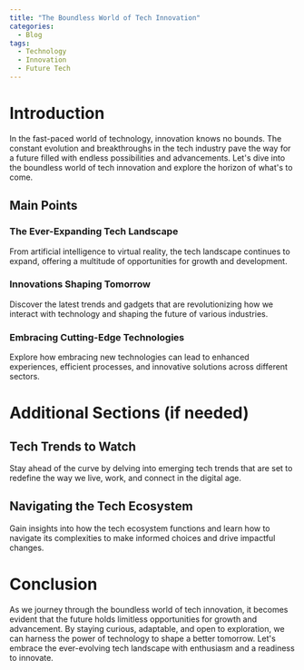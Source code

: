 ```yaml
---
title: "The Boundless World of Tech Innovation"
categories:
  - Blog
tags:
  - Technology
  - Innovation
  - Future Tech
---
```


# Introduction
In the fast-paced world of technology, innovation knows no bounds. The constant evolution and breakthroughs in the tech industry pave the way for a future filled with endless possibilities and advancements. Let's dive into the boundless world of tech innovation and explore the horizon of what's to come.

## Main Points
### The Ever-Expanding Tech Landscape
From artificial intelligence to virtual reality, the tech landscape continues to expand, offering a multitude of opportunities for growth and development.

### Innovations Shaping Tomorrow
Discover the latest trends and gadgets that are revolutionizing how we interact with technology and shaping the future of various industries.

### Embracing Cutting-Edge Technologies
Explore how embracing new technologies can lead to enhanced experiences, efficient processes, and innovative solutions across different sectors.

# Additional Sections (if needed)
## Tech Trends to Watch
Stay ahead of the curve by delving into emerging tech trends that are set to redefine the way we live, work, and connect in the digital age.

## Navigating the Tech Ecosystem
Gain insights into how the tech ecosystem functions and learn how to navigate its complexities to make informed choices and drive impactful changes.

# Conclusion
As we journey through the boundless world of tech innovation, it becomes evident that the future holds limitless opportunities for growth and advancement. By staying curious, adaptable, and open to exploration, we can harness the power of technology to shape a better tomorrow. Let's embrace the ever-evolving tech landscape with enthusiasm and a readiness to innovate.